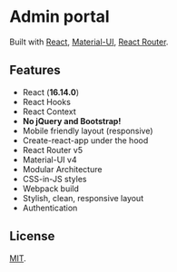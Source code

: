 # Admin portal

Built with [React](https://facebook.github.io/react/), [Material-UI](https://material-ui.com), [React Router](https://reacttraining.com/react-router/).

## Features

- React (**16.14.0**)
- React Hooks
- React Context
- **No jQuery and Bootstrap!**
- Mobile friendly layout (responsive)
- Create-react-app under the hood
- React Router v5
- Material-UI v4
- Modular Architecture
- CSS-in-JS styles
- Webpack build
- Stylish, clean, responsive layout
- Authentication

## License

[MIT](https://github.com/flatlogic/react-material-dashboard/blob/master/LICENSE.txt).
